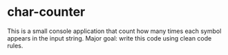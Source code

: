 # char-counter
This is a small console application that count how many times each symbol appears in the input string.
Major goal: write this code using clean code rules.
